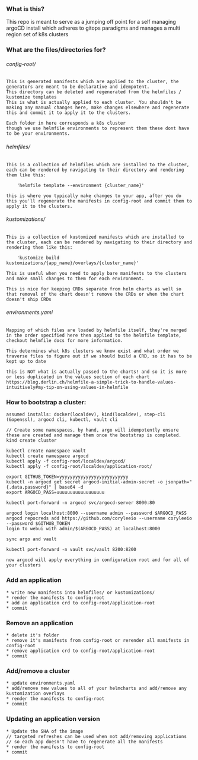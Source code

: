 ### What is this?

This repo is meant to serve as a jumping off point for a self managing argoCD install which adheres to gitops paradigms and manages a multi region set of k8s clusters

### What are the files/directories for?

###### config-root/ 
    
    This is generated manifests which are applied to the cluster, the generators are meant to be declarative and idempotent. 
    This directory can be deleted and regenerated from the helmfiles / kustomize templates
    This is what is actually applied to each cluster. You shouldn't be making any manual changes here, make changes elsewhere and regenerate this and commit it to apply it to the clusters.

    Each folder in here corresponds a k8s cluster
    though we use helmfile environments to represent them these dont have to be your environments. 

###### helmfiles/

    This is a collection of helmfiles which are installed to the cluster, each can be rendered by navigating to their directory and rendering them like this:
        
        'helmfile template --environment {cluster_name}'

    this is where you typically make changes to your app, after you do this you'll regenerate the manifests in config-root and commit them to apply it to the clusters.

###### kustomizations/

    This is a collection of kustomized manifests which are installed to the cluster, each can be rendered by navigating to their directory and rendering them like this:
        
        'kustomize build kustomizations/{app_name}/overlays/{cluster_name}'

    This is useful when you need to apply bare manifests to the clusters and make small changes to them for each environment.

    This is nice for keeping CRDs separate from helm charts as well so that removal of the chart doesn't remove the CRDs or when the chart doesn't ship CRDs

###### environments.yaml

    Mapping of which files are loaded by helmfile itself, they're merged in the order specified here then applied to the helmfile template, checkout helmfile docs for more information.

    This determines what k8s clusters we know exist and what order we traverse files to figure out if we should build a CRD, so it has to be kept up to date

    this is NOT what is actually passed to the charts! and so it is more or less duplicated in the values section of each chart
    https://blog.derlin.ch/helmfile-a-simple-trick-to-handle-values-intuitively#my-tip-on-using-values-in-helmfile

### How to bootstrap a cluster:

    assumed installs: docker(localdev), kind(localdev), step-cli (&openssl), argocd cli, kubectl, vault cli

    // Create some namespaces, by hand, argo will idempotently ensure these are created and manage them once the bootstrap is completed.
    kind create cluster

    kubectl create namespace vault
    kubectl create namespace argocd
    kubectl apply -f config-root/localdev/argocd/
    kubectl apply -f config-root/localdev/application-root/

    export GITHUB_TOKEN=yyyyyyyyyyyyyyyyyyyyyyyyyy
    kubectl -n argocd get secret argocd-initial-admin-secret -o jsonpath="{.data.password}" | base64 -d
    export ARGOCD_PASS=uuuuuuuuuuuuuuuuuu

    kubectl port-forward -n argocd svc/argocd-server 8000:80

    argocd login localhost:8000 --username admin --password $ARGOCD_PASS
    argocd repocreds add https://github.com/coryleeio --username coryleeio --password $GITHUB_TOKEN
    login to webui with admin/$(ARGOCD_PASS) at localhost:8000

    sync argo and vault

    kubectl port-forward -n vault svc/vault 8200:8200

    now argocd will apply everything in configuration root and for all of your clusters

### Add an application

    * write new manifests into helmfiles/ or kustomizations/
    * render the manifests to config-root
    * add an application crd to config-root/application-root
    * commit

### Remove an application

    * delete it's folder
    * remove it's manifests from config-root or rerender all manifests in config-root
    * remove application crd to config-root/application-root
    * commit

### Add/remove a cluster

    * update environments.yaml
    * add/remove new values to all of your helmcharts and add/remove any kustomization overlays
    * render the manifests to config-root
    * commit

### Updating an application version

    * Update the SHA of the image
    // targeted refreshes can be used when not add/removing applications
    // so each app doesn't have to regenerate all the manifests
    * render the manifests to config-root
    * commit
